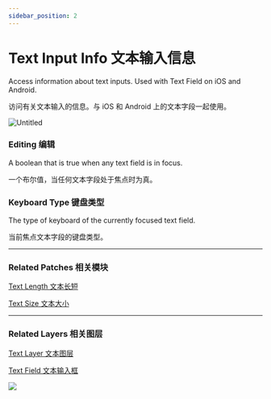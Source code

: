 ```yaml
---
sidebar_position: 2
---
```


# Text Input Info 文本输入信息

Access information about text inputs. Used with Text Field on iOS and Android.

访问有关文本输入的信息。与 iOS 和 Android 上的文本字段一起使用。

![Untitled](https://s3.us-west-2.amazonaws.com/secure.notion-static.com/d8759b2c-06f4-4c92-a9ce-8b6297110755/Untitled.png?X-Amz-Algorithm=AWS4-HMAC-SHA256&X-Amz-Content-Sha256=UNSIGNED-PAYLOAD&X-Amz-Credential=AKIAT73L2G45EIPT3X45%2F20220602%2Fus-west-2%2Fs3%2Faws4_request&X-Amz-Date=20220602T180142Z&X-Amz-Expires=86400&X-Amz-Signature=8ee4c88d184345336e04e328545e094582e030df0e0bd7ea0cd555368c91f893&X-Amz-SignedHeaders=host&response-content-disposition=filename%20%3D%22Untitled.png%22&x-id=GetObject)

### Editing 编辑

A boolean that is true when any text field is in focus.

一个布尔值，当任何文本字段处于焦点时为真。

### Keyboard Type 键盘类型

The type of keyboard of the currently focused text field.

当前焦点文本字段的键盘类型。

------

### Related Patches 相关模块

[Text Length 文本长短](https://www.notion.so/Text-Length-4f520beee1fd463aa41737d2afd76ae2)

[Text Size 文本大小](https://www.notion.so/Text-Size-72cf71974e544a7f9b2fc9fb5de9143e)

------

### Related Layers 相关图层

[Text Layer 文本图层](https://www.notion.so/Text-Layer-55f5163900ed47698f1ccc1752423a88)

[Text Field 文本输入框](./../iOS/Text%20Field.md)

![](https://s3.us-west-2.amazonaws.com/secure.notion-static.com/1b5d8de7-bdd0-4e20-a6d4-4f4f2cb1489d/Untitled.png?X-Amz-Algorithm=AWS4-HMAC-SHA256&X-Amz-Content-Sha256=UNSIGNED-PAYLOAD&X-Amz-Credential=AKIAT73L2G45EIPT3X45%2F20220602%2Fus-west-2%2Fs3%2Faws4_request&X-Amz-Date=20220602T180148Z&X-Amz-Expires=86400&X-Amz-Signature=e4f7557b75e5f1fb8399973fae763ba6f4849680cb7c21c71cdfe2d4867a0b5c&X-Amz-SignedHeaders=host&response-content-disposition=filename%20%3D%22Untitled.png%22&x-id=GetObject)
